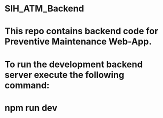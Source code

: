 # SIH_ATM_Backend
# This repo contains backend code for Preventive Maintenance Web-App.
# To run the development backend server execute the following command:
# npm run dev
